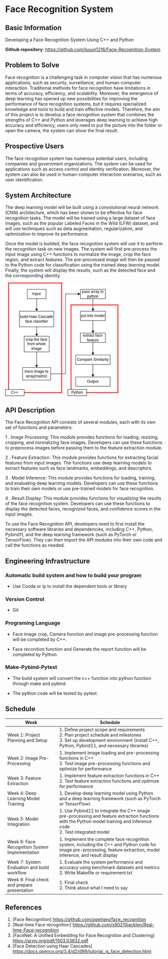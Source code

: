Face Recognition System
===========================

##  Basic Information
Developing a Face Recognition System Using C++ and Python

**Github repository**: https://github.com/luuun1216/Face-Recognition-System

## Problem to Solve

Face recognition is a challenging task in computer vision that has numerous applications, such as security, surveillance, and human-computer interaction. Traditional methods for face recognition have limitations in terms of accuracy, efficiency, and scalability. Moreover, the emergence of deep learning has opened up new possibilities for improving the performance of face recognition systems, but it requires specialized knowledge and tools to build and train effective models. Therefore, the aim of this project is to develop a face recognition system that combines the strengths of C++ and Python and leverages deep learning to achieve high accuracy and efficiency, users only need to put the picture into the folder or open the camera, the system can show the final result.

## Prospective Users

The face recognition system has numerous potential users, including companies and government organizations. The system can be used for applications such as access control and identity verification. Moreover, the system can also be used in human-computer interaction scenarios, such as user identification. 

## System Architecture
The deep learning model will be built using a convolutional neural network (CNN) architecture, which has been shown to be effective for face recognition tasks. The model will be trained using a large dataset of face images, such as the popular Labeled Faces in the Wild (LFW) dataset, and will use techniques such as data augmentation, regularization, and optimization to improve its performance.

Once the model is builded, the face recognition system will use it to perform the recognition task on new images. The system will first pre-process the input image using C++ functions to normalize the image, crop the face region, and extract features. The pre-processed image will then be passed to the Python code for classification using the trained deep learning model. Finally, the system will display the results, such as the detected face and the corresponding identity.

![image](https://github.com/luuun1216/Face-Recognition-System/blob/main/Architecture.png)

## API Description

The Face Recognition API consists of several modules, each with its own set of functions and parameters:

1 . Image Processing: This module provides functions for loading, resizing, cropping, and normalizing face images. Developers can use these functions to preprocess images before passing them to the feature extraction module.

2 . Feature Extraction: This module provides functions for extracting facial features from input images. The functions use deep learning models to extract features such as face landmarks, embeddings, and descriptors.

3 . Model Inference: This module provides functions for loading, training, and evaluating deep learning models. Developers can use these functions to train their own models or use pre-trained models for face recognition.

4 . Result Display: This module provides functions for visualizing the results of the face recognition system. Developers can use these functions to display the detected faces, recognized faces, and confidence scores in the input images.

To use the Face Recognition API, developers need to first install the necessary software libraries and dependencies, including C++, Python, Pybind11, and the deep learning framework (such as PyTorch or TensorFlow). They can then import the API modules into their own code and call the functions as needed.

## Engineering Infrastructure
### Automatic build system and how to build your program
- Use Conda or ip to install the dependent tools or library

### Version Control

- Git

### Programing Language

- Face image crop, Camera function and image pre-processing function will be completed by C++.

- Face reconition function and Generate the report function will be completed by Python.

### Make-Pybind-Pytest

- The build system will convert the c++ function into python function through make and pybind.

- The python code will be tested by pytest.


## Schedule

| Week | Schedule |                                                                                                     
| ------------- | ------------- |
| Week 1: Project Planning and Setup  | 1. Define project scope and requirements<br />2. Plan project schedule and milestones<br />3. Set up development environment (install C++, Python, Pybind11, and necessary libraries)<br /> |
| Week 2: Image Pre-Processing | 1. Implement image loading and pre-processing functions in C++<br />2. Test image pre-processing functions and optimize for performance<br />|
| Week 3: Feature Extraction | 1. Implement feature extraction functions in C++ <br />2. Test feature extraction functions and optimize for performance<br />|
| Week 4: Deep Learning Model Training | 1. Develop deep learning model using Python and a deep learning framework (such as PyTorch or TensorFlow) |
| Week 5: Model Integration | 1. Use Pybind11 to integrate the C++ image pre-processing and feature extraction functions with the Python model training and inference code<br />2. Test integrated model |
| Week 6: Face Recognition System Implementation |1. Implement the complete face recognition system, including the C++ and Python code for image pre-processing, feature extraction, model inference, and result display |
| Week 7: System Evaluation and build workflow | 1. Evaluate the system performance and accuracy using benchmark datasets and metrics<br />2. Write Makefile or requirement.txt |
| Week 8: Final check and prepare presentation  | 1. Final check<br /> 2. Think about what I need to say |

## References
1. [Face Recognition] https://github.com/ageitgey/face_recognition
2. [Real-time Face recognition] https://github.com/s90210jacklen/Real-time-Face-recognition
3. [FaceNet: A Unified Embedding for Face Recognition and Clustering] https://arxiv.org/pdf/1503.03832.pdf
4. [Face Detection using Haar Cascades] https://docs.opencv.org/3.4/d2/d99/tutorial_js_face_detection.html
